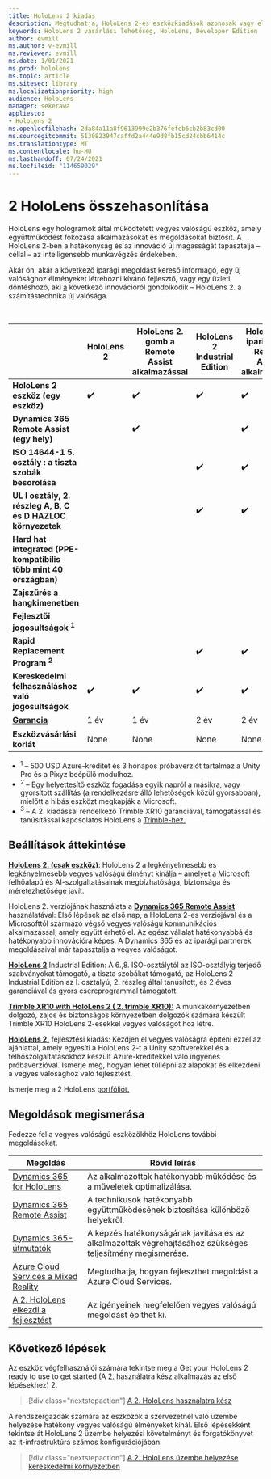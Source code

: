 ```yaml
---
title: HoloLens 2 kiadás
description: Megtudhatja, HoloLens 2-es eszközkiadások azonosak vagy eltérőek, és mi a helyzet a saját kiadásának lekért változata után.
keywords: HoloLens 2 vásárlási lehetőség, HoloLens, Developer Edition
author: evmill
ms.author: v-evmill
ms.reviewer: evmill
ms.date: 1/01/2021
ms.prod: hololens
ms.topic: article
ms.sitesec: library
ms.localizationpriority: high
audience: HoloLens
manager: sekerawa
appliesto:
- HoloLens 2
ms.openlocfilehash: 2da84a11a8f9613999e2b376fefeb6cb2b83cd00
ms.sourcegitcommit: 5130823947caffd2a444e9d8fb15cd24cbb6414c
ms.translationtype: MT
ms.contentlocale: hu-HU
ms.lasthandoff: 07/24/2021
ms.locfileid: "114659029"
---
```

# <a name="compare-hololens-2-options"></a>2 HoloLens összehasonlítása

HoloLens egy hologramok által működtetett  vegyes valóságú eszköz, amely együttműködést fokozása alkalmazásokat és megoldásokat biztosít. A HoloLens 2-ben a hatékonyság és az innováció új magasságát tapasztalja – céllal – az intelligensebb munkavégzés érdekében.

Akár ön, [](https://www.microsoft.com/hololens/apps) akár a következő iparági [](https://www.microsoft.com/hololens/developers) megoldást kereső informagó, egy új valósághoz élményeket létrehozni kívánó fejlesztő, vagy egy üzleti döntéshozó, aki [a](https://www.microsoft.com/hololens/apps) következő innovációról gondolkodik – HoloLens 2. a számítástechnika új valósága.

<br>

|                                                      | HoloLens 2 | HoloLens 2. gomb a Remote Assist alkalmazással | HoloLens 2 Industrial Edition | HoloLens 2. ipari kiadás Remote Assist alkalmazással | Trimble XR10 with HoloLens 2 | HoloLens 2. fejlesztési kiadás |
|------------------------------------------------------|------------|-------------------------------|-------------------------------|--------------------------------------------------|------------------------------|--------------------------------|
| **HoloLens 2 eszköz (egy eszköz)**                       |      ✔️     |               ✔️               |               ✔️               |                         ✔️                        |               ✔️              |                ✔️               |
| **Dynamics 365 Remote Assist (egy hely)**                |            |               ✔️               |                               |                         ✔️                        |                              |                                |
| **ISO 14644-1 5. osztály : a tiszta szobák besorolása**           |            |                               |               ✔️               |                         ✔️                        |                              |                                |
| **UL I osztály, 2. részleg A, B, C és D HAZLOC környezetek**                     |            |                               |               ✔️               |                         ✔️                        |               ✔️              |                                |
| **Hard hat integrated (PPE-kompatibilis több mint 40 országban)** |            |                               |                               |                                                  |               ✔️              |                                |
| **Zajszűrés a hangkimenetben**                        |            |                               |                               |                                                  |               ✔️              |                                |
| **Fejlesztői jogosultságok <sup>1</sup>**                             |            |                               |                               |                                                  |                              |                ✔️               |
| **Rapid Replacement Program <sup>2</sup>**                          |            |                               |               ✔️               |                         ✔️                        |                              |                                |
| **Kereskedelmi felhasználáshoz való jogosultságok**                                |      ✔️     |               ✔️               |               ✔️               |                         ✔️                        |               ✔️              |                                |
| [**Garancia**](hololens2-hardware.md#warranty-information)                                             |   1 év   |             1 év            |             2 év            |                      2 év                      |            1-Year <sup>3</sup>            |             1 év             |
| **Eszközvásárlási korlát**                                |    None    |              None             |              None             |                       None                       |             None             |       Tranzakciónként egy      |

- <sup>1</sup> – 500 USD Azure-kreditet és 3 hónapos próbaverziót tartalmaz a Unity Pro és a Pixyz beépülő modulhoz.
- <sup>2</sup> – Egy helyettesítő eszköz fogadása egyik napról a másikra, vagy gyorsított szállítás (a rendelkezésre álló lehetőségek közül gyorsabban), mielőtt a hibás eszközt megkapják a Microsoft.
- <sup>3</sup> – A 2. kiadással rendelkező Trimble XR10 garanciával, támogatással és tanúsítással kapcsolatos HoloLens a [Trimble-hez.](https://fieldtech.trimble.com/en/contact-support)


## <a name="options-overview"></a>Beállítások áttekintése

**[HoloLens 2. (csak eszköz)](hololens2-options-device-only.md)**: HoloLens 2 a legkényelmesebb és legkényelmesebb vegyes valóságú élményt kínálja – amelyet a Microsoft felhőalapú és AI-szolgáltatásainak megbízhatósága, biztonsága és méretezhetősége javít.

HoloLens 2. verziójának használata a **[Dynamics 365 Remote Assist](hololens2-options-remote-assist.md)** használatával: Első lépések az első nap, a HoloLens 2-es verziójával és a Microsofttól származó végső vegyes valóságú kommunikációs alkalmazással, amely együtt érhető el. Az egész vállalat hatékonyabbá és hatékonyabb innovációra képes. A Dynamics 365 és az iparági partnerek megoldásaival már tapasztalja a vegyes valóságot.

**[HoloLens 2](hololens2-options-industrial-edition.md)** Industrial Edition: A 6.,8. ISO-osztálytól az ISO-osztályig terjedő szabványokat támogató, a tiszta szobákat támogató, az HoloLens 2 Industrial Edition az I. osztályú, 2. részleg által tanúsított, és 2 éves garanciával és gyors csereprogrammal támogatott.

**[Trimble XR10 with HoloLens 2 ( 2. trimble XR10):](hololens2-options-trimble-xr10-edition.md)** A munkakörnyezetben dolgozó, zajos és biztonságos környezetben dolgozók számára készült Trimble XR10 HoloLens 2-esekkel vegyes valóságot hoz létre.

**[HoloLens 2.](hololens2-options-dev-edition.md)** fejlesztési kiadás: Kezdjen el vegyes valóságra építeni ezzel az ajánlattal, amely egyesíti a HoloLens 2-t a Unity szoftverekkel és a felhőszolgáltatásokhoz készült Azure-kreditekkel való ingyenes próbaverzióval. Ismerje meg, hogyan lehet túllépni az alapokat és elkezdeni a vegyes valósághoz való fejlesztést.

Ismerje meg a 2 HoloLens [portfóliót.](https://www.microsoft.com/hololens/buy)

## <a name="explore-solutions"></a>Megoldások megismerása

Fedezze fel a vegyes valóságú eszközökhöz HoloLens további megoldásokat.

| Megoldás | Rövid leírás                                                                                |
|----------|---------------------------------------------------------------------------------------------------|
| [Dynamics 365 for HoloLens](https://www.microsoft.com//hololens/apps)          | Az alkalmazottak hatékonyabb működése és a műveletek optimalizálása.                                                        |
| [Dynamics 365 Remote Assist](https://dynamics.microsoft.com/mixed-reality/remote-assist/)          | A technikusok hatékonyabb együttműködésének biztosítása különböző helyekről. |
|   [Dynamics 365-útmutatók](https://dynamics.microsoft.com/mixed-reality/guides/)        | A képzés hatékonyságának javítása és az alkalmazottak végrehajtásához szükséges teljesítmény megismerése.                          |
|  [Azure Cloud Services a Mixed Reality](/windows/mixed-reality/develop/mixed-reality-cloud-services#:~:text=Mixed%20Reality%20services%20Mixed%20Reality%20cloud%20services%20like,all%20in%20the%20context%20of%20your%20users%E2%80%99%20environments)         | Megtudhatja, hogyan fejleszthet megoldást a Azure Cloud Services.                                       |
|  [A 2. HoloLens elkezdi a fejlesztést](/windows/mixed-reality/develop/development?tabs=unity)         | Az igényeinek megfelelően vegyes valóságú megoldást építhet ki.                                                 |

## <a name="next-steps"></a>Következő lépések

Az eszköz végfelhasználói számára tekintse meg a Get your HoloLens 2 ready to use to get started (A [2.](hololens2-setup.md) használatra kész alkalmazás az első lépésekhez) 2.

> [!div class="nextstepaction"]
> [A 2. HoloLens használatra kész](hololens2-setup.md)

A rendszergazdák számára az eszközök a szervezetnél való üzembe helyezése hatékony vegyes valóságú élményeket kínál. Első lépésekként tekintse át HoloLens 2 üzembe helyezési követelményt és forgatókönyvet az it-infrastruktúra számos konfigurációjában.

> [!div class="nextstepaction"]
> [A 2. HoloLens üzembe helyezése kereskedelmi környezetben](hololens-requirements.md)
